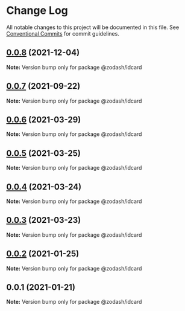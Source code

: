 # Change Log

All notable changes to this project will be documented in this file.
See [Conventional Commits](https://conventionalcommits.org) for commit guidelines.

## [0.0.8](https://github.com/zcorky/zodash/compare/@zodash/idcard@0.0.7...@zodash/idcard@0.0.8) (2021-12-04)

**Note:** Version bump only for package @zodash/idcard





## [0.0.7](https://github.com/zcorky/zodash/compare/@zodash/idcard@0.0.6...@zodash/idcard@0.0.7) (2021-09-22)

**Note:** Version bump only for package @zodash/idcard





## [0.0.6](https://github.com/zcorky/zodash/compare/@zodash/idcard@0.0.5...@zodash/idcard@0.0.6) (2021-03-29)

**Note:** Version bump only for package @zodash/idcard





## [0.0.5](https://github.com/zcorky/zodash/compare/@zodash/idcard@0.0.4...@zodash/idcard@0.0.5) (2021-03-25)

**Note:** Version bump only for package @zodash/idcard





## [0.0.4](https://github.com/zcorky/zodash/compare/@zodash/idcard@0.0.3...@zodash/idcard@0.0.4) (2021-03-24)

**Note:** Version bump only for package @zodash/idcard





## [0.0.3](https://github.com/zcorky/zodash/compare/@zodash/idcard@0.0.2...@zodash/idcard@0.0.3) (2021-03-23)

**Note:** Version bump only for package @zodash/idcard





## [0.0.2](https://github.com/zcorky/zodash/compare/@zodash/idcard@0.0.1...@zodash/idcard@0.0.2) (2021-01-25)

**Note:** Version bump only for package @zodash/idcard





## 0.0.1 (2021-01-21)

**Note:** Version bump only for package @zodash/idcard
